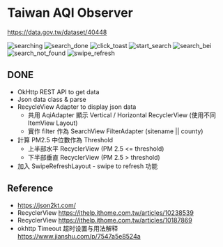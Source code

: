 # Taiwan AQI Observer

https://data.gov.tw/dataset/40448

![searching](/images/searching.jpg?raw=true "searching")
![search_done](/images/search_done.jpg?raw=true "search_done")
![click_toast](/images/click_toast.jpg?raw=true "click_toast")
![start_search](/images/start_search.jpg?raw=true "start_search")
![search_bei](/images/search_bei.jpg?raw=true "search_bei")
![search_not_found](/images/search_not_found.jpg?raw=true "search_not_found")
![swipe_refresh](/images/swipe_refresh.jpg?raw=true "swipe_refresh")

## DONE

* OkHttp REST API to get data
* Json data class & parse
* RecycleView Adapter to display json data
  * 共用 AqiAdapter 顯示 Vertical / Horizontal RecyclerView (使用不同 ItemView Layout)
  * 實作 filter 作為 SearchView FilterAdapter (sitename || county)
* 計算 PM2.5 中位數作為 Threshold
  * 上半部水平 RecyclerView (PM 2.5 <= threshold)
  * 下半部垂直 RecyclerView (PM 2.5 > threshold)
* 加入 SwipeRefreshLayout - swipe to refresh 功能

## Reference

* https://json2kt.com/
* RecyclerView https://ithelp.ithome.com.tw/articles/10238539
* RecyclerView https://ithelp.ithome.com.tw/articles/10187869
* okhttp Timeout 超时设置与用法解释 https://www.jianshu.com/p/7547a5e8524a
